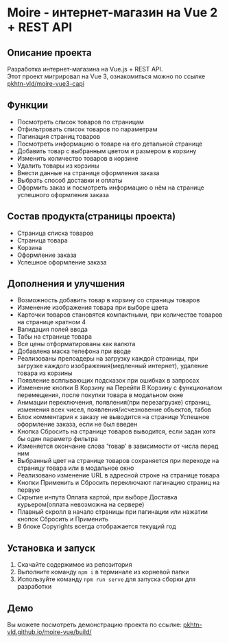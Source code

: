 # Moire - интернет-магазин на Vue 2 + REST API

## Описание проекта
Разработка интернет-магазина на Vue.js + REST API.<br>Этот проект мигрировал на Vue 3, ознакомиться можно по ссылке [pkhtn-vld/moire-vue3-capi](https://github.com/pkhtn-vld/moire-vue3-capi) 

## Функции
- Посмотреть список товаров по страницам
- Отфильтровать список товаров по параметрам
- Пагинация страниц товаров
- Посмотреть информацию о товаре на его детальной странице
- Добавить товар с выбранным цветом и размером в корзину
- Изменить количество товаров в корзине
- Удалить товары из корзины
- Внести данные на странице оформления заказа
- Выбрать способ доставки и оплаты
- Оформить заказ и посмотреть информацию о нём на странице успешного оформления заказа

## Состав продукта(страницы проекта)
- Страница списка товаров
- Страница товара
- Корзина
- Оформление заказа
- Успешное оформление заказа

## Дополнения и улучшения
- Возможность добавить товар в корзину со страницы товаров
- Изменение изображения товара при выборе цвета
- Карточки товаров становятся компактными, при количестве товаров на странице кратном 4
- Валидация полей ввода
- Табы на странице товара
- Все цены отформатированы как валюта
- Добавлена маска телефона при вводе
- Реализованы прелоадеры на загрузку каждой страницы, при загрузке каждого изображения(медленный интернет), удаление товара из корзины
- Появление всплывающих подсказок при ошибках в запросах
- Изменение кнопки В Корзину на Перейти В Корзину с функционалом перемещения, после покупки товара в модальном окне
- Анимации переключения, появления(при перезагрузке) страниц, изменения всех чисел, появления/исчезновение объектов, табов
- Блок комментария к заказу не выводится на странице Успешное оформление заказа, если не был введен
- Кнопка Сбросить на странице товаров выводится, если задан хотя бы один параметр фильтра
- Изменяется окончание слова 'товар' в зависимости от числа перед ним
- Выбранный цвет на странице товаров сохраняется при переходе на страницу товара или в модальное окно
- Реализовано изменение URL в адресной строке на странице товара
- Кнопки Применить и Сбросить переключают пагинацию страниц на первую
- Скрытие инпута Оплата картой, при выборе Доставка курьером(оплата невозможна на сервере)
- Плавный скролл в начало страницы при пагинации или нажатии кнопок Сбросить и Применить
- В блоке Copyrights всегда отображается текущий год

## Установка и запуск
1. Скачайте содержимое из репозитория
2. Выполните команду `npm i` в терминале из корневой папки
3. Используйте команду `npm run serve` для запуска сборки для разработки

## Демо
Вы можете посмотреть демонстрацию проекта по ссылке: [pkhtn-vld.github.io/moire-vue/build/](https://pkhtn-vld.github.io/moire-vue/build/)
